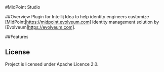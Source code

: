 #MidPoint Studio

##Overview
Plugin for Intellij Idea to help identity engineers customize [MidPoint|https://midpoint.evolveum.com] identity management solution by [Evolveum|https://evolveum.com].

##Features

## License

Project is licensed under Apache Licence 2.0.